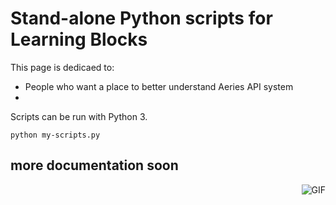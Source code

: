 # Stand-alone Python scripts for Learning Blocks

This page is dedicaed to:
- People who want a place to better understand Aeries API system
- 

Scripts can be run with Python 3.

```shell
python my-scripts.py
```

## more documentation soon

<img align="right" alt="GIF" src="https://i.pinimg.com/originals/e4/26/70/e426702edf874b181aced1e2fa5c6cde.gif" />

